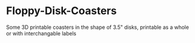# Floppy-Disk-Coasters
Some 3D printable coasters in the shape of 3.5" disks, printable as a whole or with interchangable labels
